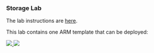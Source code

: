 ### Storage Lab ###

The lab instructions are <a
href="https://github.com/vplauzon/azure-training/blob/master/iaas-training/2%20-%20Storage/ARM%20Lab%20-%20Storage%20-%20Read%20Me.docx?raw=true">
here</a>.

This lab contains one ARM template that can be deployed:

<a href="https://portal.azure.com/#create/Microsoft.Template/uri/https%3A%2F%2Fraw.githubusercontent.com%2Fvplauzon%2Fapp-gateway%2Fmaster%2Fvmss-path-routing-windows%2Fazuredeploy.json
https%3A%2F%2Fraw.githubusercontent.com%2Fvplauzon%2Fazure-training%2Fmaster%2Fiaas-training%2F2%20-%20Storage%2FStorage%20ARM%20-%20Template.json"
target="_blank">
    <img src="http://azuredeploy.net/deploybutton.png"/>
</a>
<a href="http://armviz.io/#/?load=https%3A%2F%2Fraw.githubusercontent.com%2Fvplauzon%2Fapp-gateway%2Fmaster%2Fvmss-path-routing-windows%2Fazuredeploy.json" target="_blank">
    <img src="http://armviz.io/visualizebutton.png"/>
</a>
